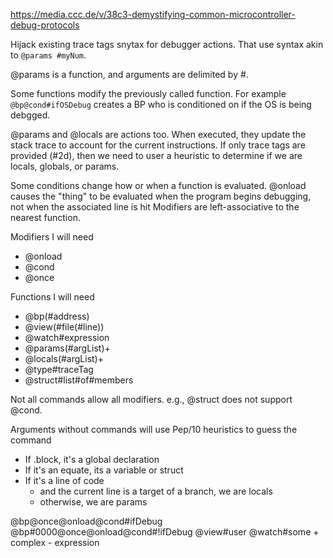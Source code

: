https://media.ccc.de/v/38c3-demystifying-common-microcontroller-debug-protocols

Hijack existing trace tags snytax for debugger actions.
That use syntax akin to `@params #myNum`.

@params is a function, and arguments are delimited by #.
 
Some functions modify the previously called function.
For example `@bp@cond#ifOSDebug` creates a BP who is conditioned on if the OS is being debgged.

@params and @locals are actions too.
When executed, they update the stack trace to account for the current instructions.
If only trace tags are provided (#2d), then we need to user a heuristic to determine if we are locals, globals, or params.

Some conditions change how or when a function is evaluated.
@onload causes the "thing" to be evaluated when the program begins debugging, not when the associated line is hit
Modifiers are left-associative to the nearest function.

Modifiers I will need
- @onload
- @cond
- @once

Functions I will need
- @bp(#address)
- @view(#file(#line))
- @watch#expression
- @params(#argList)+
- @locals(#argList)+
- @type#traceTag
- @struct#list#of#members

Not all commands allow all modifiers.
e.g., @struct does not support @cond.

Arguments without commands will use Pep/10 heuristics to guess the command
- If .block, it's a global declaration
- If it's an equate, its a variable or struct
- If it's a line of code
  - and the current line is a target of a branch, we are locals
  - otherwise, we are params
  

@bp@once@onload@cond#ifDebug
@bp#0000@once@onload@cond#!ifDebug
@view#user
@watch#some + complex - expression
